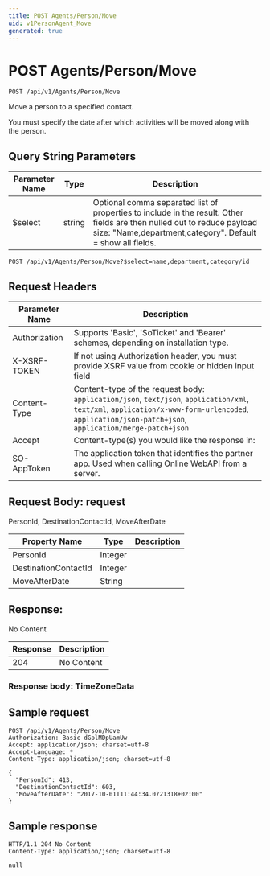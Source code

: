 ```yaml
---
title: POST Agents/Person/Move
uid: v1PersonAgent_Move
generated: true
---
```


# POST Agents/Person/Move

```http
POST /api/v1/Agents/Person/Move
```

Move a person to a specified contact.


You must specify the date after which activities will be moved along with the person.






## Query String Parameters

| Parameter Name | Type |  Description |
|----------------|------|--------------|
| $select | string |  Optional comma separated list of properties to include in the result. Other fields are then nulled out to reduce payload size: "Name,department,category". Default = show all fields. |

```http
POST /api/v1/Agents/Person/Move?$select=name,department,category/id
```


## Request Headers

| Parameter Name | Description |
|----------------|-------------|
| Authorization  | Supports 'Basic', 'SoTicket' and 'Bearer' schemes, depending on installation type. |
| X-XSRF-TOKEN   | If not using Authorization header, you must provide XSRF value from cookie or hidden input field |
| Content-Type | Content-type of the request body: `application/json`, `text/json`, `application/xml`, `text/xml`, `application/x-www-form-urlencoded`, `application/json-patch+json`, `application/merge-patch+json` |
| Accept         | Content-type(s) you would like the response in:  |
| SO-AppToken | The application token that identifies the partner app. Used when calling Online WebAPI from a server. |

## Request Body: request 

PersonId, DestinationContactId, MoveAfterDate 

| Property Name | Type |  Description |
|----------------|------|--------------|
| PersonId | Integer |  |
| DestinationContactId | Integer |  |
| MoveAfterDate | String |  |

## Response:

No Content

| Response | Description |
|----------------|-------------|
| 204 | No Content |

### Response body: TimeZoneData


## Sample request

```http!
POST /api/v1/Agents/Person/Move
Authorization: Basic dGplMDpUamUw
Accept: application/json; charset=utf-8
Accept-Language: *
Content-Type: application/json; charset=utf-8

{
  "PersonId": 413,
  "DestinationContactId": 603,
  "MoveAfterDate": "2017-10-01T11:44:34.0721318+02:00"
}
```

## Sample response

```http_
HTTP/1.1 204 No Content
Content-Type: application/json; charset=utf-8

null
```